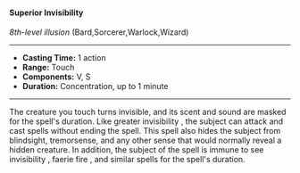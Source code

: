 #### Superior Invisibility
*8th-level illusion* (Bard,Sorcerer,Warlock,Wizard)
___
- **Casting Time:** 1 action
- **Range:** Touch
- **Components:** V, S
- **Duration:** Concentration, up to 1 minute
---
The creature you touch turns invisible, and its scent
and sound are masked for the spell's duration. Like
greater invisibility , the subject can attack and cast
spells without ending the spell. This spell also hides
the subject from blindsight, tremorsense, and any
other sense that would normally reveal a hidden
creature.
In addition, the subject of the spell is immune to
see invisibility , faerie fire , and similar spells for the
spell's duration.
